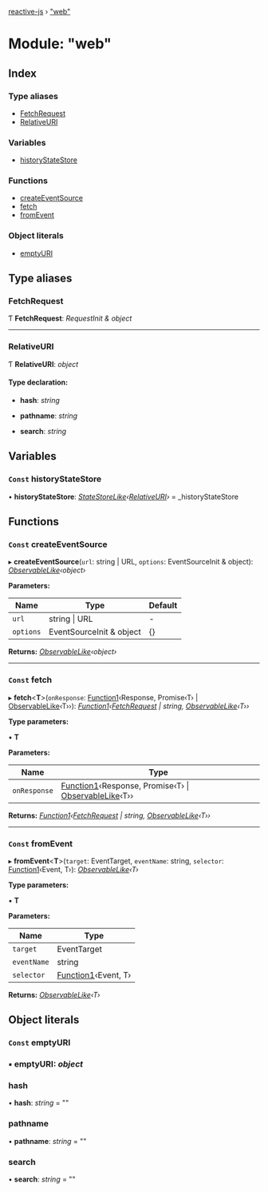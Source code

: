 [reactive-js](../README.md) › ["web"](_web_.md)

# Module: "web"

## Index

### Type aliases

* [FetchRequest](_web_.md#fetchrequest)
* [RelativeURI](_web_.md#relativeuri)

### Variables

* [historyStateStore](_web_.md#const-historystatestore)

### Functions

* [createEventSource](_web_.md#const-createeventsource)
* [fetch](_web_.md#const-fetch)
* [fromEvent](_web_.md#const-fromevent)

### Object literals

* [emptyURI](_web_.md#const-emptyuri)

## Type aliases

###  FetchRequest

Ƭ **FetchRequest**: *RequestInit & object*

___

###  RelativeURI

Ƭ **RelativeURI**: *object*

#### Type declaration:

* **hash**: *string*

* **pathname**: *string*

* **search**: *string*

## Variables

### `Const` historyStateStore

• **historyStateStore**: *[StateStoreLike](../interfaces/_statestore_.statestorelike.md)‹[RelativeURI](_web_.md#relativeuri)›* = _historyStateStore

## Functions

### `Const` createEventSource

▸ **createEventSource**(`url`: string | URL, `options`: EventSourceInit & object): *[ObservableLike](../interfaces/_observable_.observablelike.md)‹object›*

**Parameters:**

Name | Type | Default |
------ | ------ | ------ |
`url` | string &#124; URL | - |
`options` | EventSourceInit & object | {} |

**Returns:** *[ObservableLike](../interfaces/_observable_.observablelike.md)‹object›*

___

### `Const` fetch

▸ **fetch**<**T**>(`onResponse`: [Function1](_functions_.md#function1)‹Response, Promise‹T› | [ObservableLike](../interfaces/_observable_.observablelike.md)‹T››): *[Function1](_functions_.md#function1)‹[FetchRequest](_web_.md#fetchrequest) | string, [ObservableLike](../interfaces/_observable_.observablelike.md)‹T››*

**Type parameters:**

▪ **T**

**Parameters:**

Name | Type |
------ | ------ |
`onResponse` | [Function1](_functions_.md#function1)‹Response, Promise‹T› &#124; [ObservableLike](../interfaces/_observable_.observablelike.md)‹T›› |

**Returns:** *[Function1](_functions_.md#function1)‹[FetchRequest](_web_.md#fetchrequest) | string, [ObservableLike](../interfaces/_observable_.observablelike.md)‹T››*

___

### `Const` fromEvent

▸ **fromEvent**<**T**>(`target`: EventTarget, `eventName`: string, `selector`: [Function1](_functions_.md#function1)‹Event, T›): *[ObservableLike](../interfaces/_observable_.observablelike.md)‹T›*

**Type parameters:**

▪ **T**

**Parameters:**

Name | Type |
------ | ------ |
`target` | EventTarget |
`eventName` | string |
`selector` | [Function1](_functions_.md#function1)‹Event, T› |

**Returns:** *[ObservableLike](../interfaces/_observable_.observablelike.md)‹T›*

## Object literals

### `Const` emptyURI

### ▪ **emptyURI**: *object*

###  hash

• **hash**: *string* = ""

###  pathname

• **pathname**: *string* = ""

###  search

• **search**: *string* = ""
